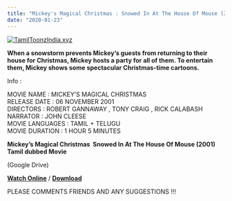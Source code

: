 ```yaml
---
title: "Mickey's Magical Christmas : Snowed In At The House Of Mouse (2001) Tamil + Telugu dubbed Movie Download"
date: "2020-01-23"
---
```


[![TamilToonzIndia.xyz](https://1.bp.blogspot.com/-OD9zGN-qrQE/Ximos0VLHdI/AAAAAAAAAVw/jBlnSvgNBaErN4O-FTCzfUtAqLWt7MH7gCLcBGAsYHQ/s320/20200123_192115.jpg "Tamil Toonz India ")](https://1.bp.blogspot.com/-OD9zGN-qrQE/Ximos0VLHdI/AAAAAAAAAVw/jBlnSvgNBaErN4O-FTCzfUtAqLWt7MH7gCLcBGAsYHQ/s1600/20200123_192115.jpg)

**When a snowstorm prevents Mickey’s guests from returning to their house for Christmas, Mickey hosts a party for all of them. To entertain them, Mickey shows some spectacular Christmas-time cartoons.**  
  
  
Info :  
  
MOVIE NAME : MICKEY’S MAGICAL CHRISTMAS  
RELEASE DATE : 06 NOVEMBER 2001  
DIRECTORS : ROBERT GANNAWAY , TONY CRAIG , RICK CALABASH  
NARRATOR : JOHN CLEESE  
MOVIE LANGUAGES : TAMIL + TELUGU   
MOVIE DURATION : 1 HOUR 5 MINUTES  
  
  

 **Mickey’s Magical Christmas  Snowed In At The House Of Mouse (2001) Tamil dubbed Movie**

 (Google Drive)  
  
  
  

 [**Watch Online**](https://gplinks.in/W0WLFzkM) / [**Download**](https://gplinks.in/W0WLFzkM)  
  
  
  
  
  
  
 PLEASE COMMENTS FRIENDS AND ANY SUGGESTIONS !!!
